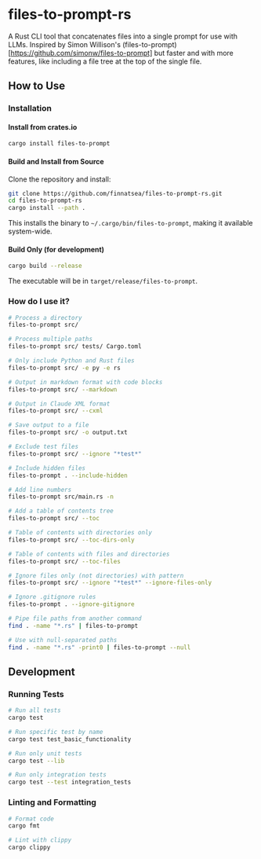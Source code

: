 # files-to-prompt-rs

A Rust CLI tool that concatenates files into a single prompt for use with LLMs. Inspired by Simon Willison's (files-to-prompt)[https://github.com/simonw/files-to-prompt] but faster and with more features, like including a file tree at the top of the single file.

## How to Use

### Installation

#### Install from crates.io

```bash
cargo install files-to-prompt
```

#### Build and Install from Source

Clone the repository and install:

```bash
git clone https://github.com/finnatsea/files-to-prompt-rs.git
cd files-to-prompt-rs
cargo install --path .
```

This installs the binary to `~/.cargo/bin/files-to-prompt`, making it available system-wide.

#### Build Only (for development)

```bash
cargo build --release
```

The executable will be in `target/release/files-to-prompt`.


### How do I use it?

```bash
# Process a directory
files-to-prompt src/

# Process multiple paths
files-to-prompt src/ tests/ Cargo.toml

# Only include Python and Rust files
files-to-prompt src/ -e py -e rs

# Output in markdown format with code blocks
files-to-prompt src/ --markdown

# Output in Claude XML format
files-to-prompt src/ --cxml

# Save output to a file
files-to-prompt src/ -o output.txt

# Exclude test files
files-to-prompt src/ --ignore "*test*"

# Include hidden files
files-to-prompt . --include-hidden

# Add line numbers
files-to-prompt src/main.rs -n

# Add a table of contents tree
files-to-prompt src/ --toc

# Table of contents with directories only
files-to-prompt src/ --toc-dirs-only

# Table of contents with files and directories
files-to-prompt src/ --toc-files

# Ignore files only (not directories) with pattern
files-to-prompt src/ --ignore "*test*" --ignore-files-only

# Ignore .gitignore rules
files-to-prompt . --ignore-gitignore

# Pipe file paths from another command
find . -name "*.rs" | files-to-prompt

# Use with null-separated paths
find . -name "*.rs" -print0 | files-to-prompt --null
```

## Development

### Running Tests

```bash
# Run all tests
cargo test

# Run specific test by name
cargo test test_basic_functionality

# Run only unit tests
cargo test --lib

# Run only integration tests
cargo test --test integration_tests
```

### Linting and Formatting

```bash
# Format code
cargo fmt

# Lint with clippy
cargo clippy
```
